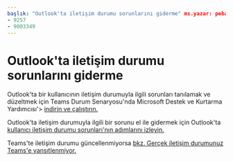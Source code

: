 ```yaml
---
başlık: "Outlook'ta iletişim durumu sorunlarını giderme" ms.yazar: pebaum yazar: pebaum yöneticisi: scotv ms.date: 04/8/2021 ms.audience: Admin ms.topic: article ms.service: o365-administration YALNIZCA: NOINDEX, NOFOLLOW localization_priority: Priority ms.collection: Adm_O365 ms.custom: (
- 9257
- 9003349
---
```


# <a name="troubleshoot-presence-issues-in-outlook"></a>Outlook'ta iletişim durumu sorunlarını giderme

Outlook'ta bir kullanıcının iletişim durumuyla ilgili sorunları tanılamak ve düzeltmek için Teams Durum Senaryosu'nda Microsoft Destek ve Kurtarma Yardımcısı'> [indirin ve çalıştırın.](https://aka.ms/SaRA-TeamsPresenceScenario)

Outlook'ta iletişim durumuyla ilgili bir sorunu el ile gidermek için Outlook'ta [kullanıcı iletişim durumu sorunları'nın adımlarını izleyin.](https://docs.microsoft.com/microsoftteams/troubleshoot/teams-im-presence/issues-with-presence-in-outlook)

Teams'te iletişim durumu güncellenmiyorsa [bkz. Gerçek iletişim durumunuz Teams'e yansıtlenmiyor.](https://docs.microsoft.com/microsoftteams/troubleshoot/teams-im-presence/presence-not-show-actual-status)
